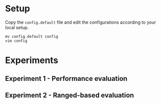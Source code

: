# Setup

Copy the `config.default` file and edit the configurations according to your local setup.

```
mv config.default config
vim config
```

# Experiments

## Experiment 1 - Performance evaluation

## Experiment 2 - Ranged-based evaluation

